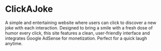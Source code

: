 # ClickAJoke
A simple and entertaining website where users can click to discover a new joke with each interaction. Designed to bring a smile with a fresh dose of humor every click, this site features a clean, user-friendly interface and integrates Google AdSense for monetization. Perfect for a quick laugh anytime.
